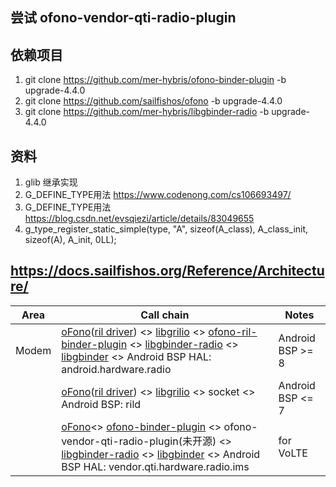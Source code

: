 ## 尝试 ofono-vendor-qti-radio-plugin

## 依赖项目
1. git clone https://github.com/mer-hybris/ofono-binder-plugin -b upgrade-4.4.0
2. git clone https://github.com/sailfishos/ofono -b upgrade-4.4.0
3. git clone https://github.com/mer-hybris/libgbinder-radio -b upgrade-4.4.0
   
## 资料
1. glib 继承实现
2. G_DEFINE_TYPE用法 https://www.codenong.com/cs106693497/  
3. G_DEFINE_TYPE用法 https://blog.csdn.net/evsqiezi/article/details/83049655
4. g_type_register_static_simple(type, "A", sizeof(A_class), A_class_init, sizeof(A), A_init, 0LL);


## https://docs.sailfishos.org/Reference/Architecture/
| Area | Call chain | Notes |
| --- | --- | --- |
| Modem | [oFono](https://github.com/sailfishos/ofono)([ril driver](https://github.com/sailfishos/ofono/tree/master/ofono/drivers/ril)) <> [libgrilio](https://github.com/sailfishos/libgrilio) <> [ofono-ril-binder-plugin](https://github.com/mer-hybris/ofono-ril-binder-plugin) <> [libgbinder-radio](https://github.com/mer-hybris/libgbinder-radio) <> [libgbinder](https://github.com/mer-hybris/libgbinder) <> Android BSP HAL: android.hardware.radio | Android BSP >= 8 |
|  | [oFono](https://github.com/sailfishos/ofono)([ril driver](https://github.com/sailfishos/ofono/tree/master/ofono/drivers/ril)) <> [libgrilio](https://github.com/sailfishos/libgrilio) <> socket <> Android BSP: rild | Android BSP <= 7 |
|  | [oFono](https://github.com/sailfishos/ofono)<> [ofono-binder-plugin](https://github.com/mer-hybris/ofono-binder-plugin) <> ofono-vendor-qti-radio-plugin(未开源) <> [libgbinder-radio](https://github.com/mer-hybris/libgbinder-radio) <> [libgbinder](https://github.com/mer-hybris/libgbinder) <> Android BSP HAL: vendor.qti.hardware.radio.ims | for VoLTE |